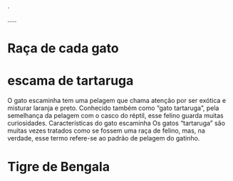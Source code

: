 .
<!DOCTYPE html>
<html>
    <head>
        <meta charset="UTF-8">
        <meta name="viewport" content="width=device-width, initial-scale=1.0">
    </head>
    <link rel=”stylesheet” href=”styles.css”>
    </head>
    <body>
        
  </body>
</html>.....
<body>
    <h1>Raça de cada gato</h1>
</body>
 <h1>escama de tartaruga</h1>
<h>O gato escaminha tem uma pelagem que chama atenção por ser exótica e misturar laranja e preto. Conhecido também como “gato tartaruga”, pela semelhança da pelagem com o casco do réptil, esse felino guarda muitas curiosidades.</h>
<h>Características do gato escaminha 
Os gatos “tartaruga” são muitas vezes tratados como se fossem uma raça de felino, mas, na verdade, esse termo refere-se ao padrão de pelagem do gatinho. </h>
<h1> Tigre de Bengala
<img>  </img>

<!DOCTYPE html>
<html>
    <head>
        <meta charset="UTF-8">
        <meta name="viewport" content="width=device-width, initial-scale=1.0">
            <link rel="stylesheet" href="reset.css">
        <link rel="stylesheet" href="styles.css">
    </head>
    <body>
        <header class="cabeçalho">
                <span class="cabeçalho__menu-hamburguer"></span>
                <img src="img/Logo.svg" alt="">
                
</html>
